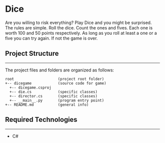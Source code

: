 # Dice
Are you willing to risk everything? Play Dice and you might be surprised. The rules are simple. Roll 
the dice. Count the ones and fives. Each one is worth 100 and 50 points respectively. As long as you 
roll at least a one or a five you can try again. If not the game is over.

## Project Structure
---
The project files and folders are organized as follows:
```
root                    (project root folder)
+-- dicegame            (source code for game)
  +-- dicegame.csproj             
  +-- die.cs            (specific classes)
  +-- director.cs       (specific classes)
  +-- __main__.py       (program entry point)
+-- README.md           (general info)
```

## Required Technologies
---
* C#
